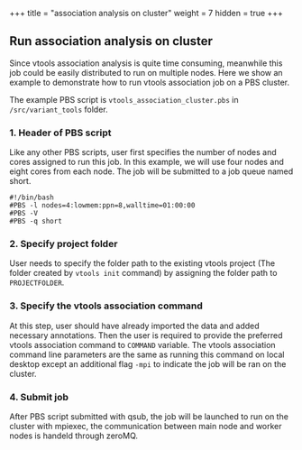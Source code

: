 +++
title = "association analysis on cluster"
weight = 7
hidden = true
+++


## Run association analysis on cluster

Since vtools association analysis is quite time consuming, meanwhile this job could be easily distributed to run on multiple nodes. Here we show an example to demonstrate how to run vtools association job on a PBS cluster.

The example PBS script is `vtools_association_cluster.pbs` in `/src/variant_tools` folder. 

### 1. Header of PBS script

Like any other PBS scripts, user first specifies the number of nodes and cores assigned to run this job. In this example, we will use four nodes and eight cores from each node. The job will be submitted to a job queue named short.

    #!/bin/bash
    #PBS -l nodes=4:lowmem:ppn=8,walltime=01:00:00
	#PBS -V
	#PBS -q short

### 2. Specify project folder

User needs to specify the folder path to the existing vtools project (The folder created by `vtools init` command) by assigning the folder path to `PROJECTFOLDER`. 

### 3. Specify the vtools association command

At this step, user should have already imported the data and added necessary annotations. Then the user is required to provide the preferred vtools association command to `COMMAND` variable. The vtools association command line parameters are the same as running this command on local desktop except an additional flag `-mpi` to indicate the job will be ran on the cluster. 

### 4. Submit job

After PBS script submitted with qsub, the job will be launched to run on the cluster with mpiexec, the communication between main node and worker nodes is handeld through zeroMQ. 


